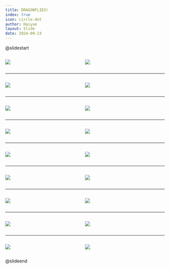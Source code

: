 ```yaml
---
title: DRAGONFLIES!
index: true
icon: circle-dot
author: Haiyue
layout: Slide
date: 2024-09-23
---
```

 
@slidestart

<div style="display:flex">
<div style="flex:1">

![](/reading/english/Level-O/DRAGONFLIES!/001.webp)
</div>
<div style="flex:1">

![](/reading/english/Level-O/DRAGONFLIES!/002.webp)
</div>
</div>

---

<div style="display:flex">
<div style="flex:1">

![](/reading/english/Level-O/DRAGONFLIES!/003.webp)
</div>
<div style="flex:1">

![](/reading/english/Level-O/DRAGONFLIES!/004.webp)
</div>
</div>

---

<div style="display:flex">
<div style="flex:1">

![](/reading/english/Level-O/DRAGONFLIES!/005.webp)
</div>
<div style="flex:1">

![](/reading/english/Level-O/DRAGONFLIES!/006.webp)
</div>
</div>

---

<div style="display:flex">
<div style="flex:1">

![](/reading/english/Level-O/DRAGONFLIES!/007.webp)
</div>
<div style="flex:1">

![](/reading/english/Level-O/DRAGONFLIES!/008.webp)
</div>
</div>

---

<div style="display:flex">
<div style="flex:1">

![](/reading/english/Level-O/DRAGONFLIES!/009.webp)
</div>
<div style="flex:1">

![](/reading/english/Level-O/DRAGONFLIES!/010.webp)
</div>
</div>

---

<div style="display:flex">
<div style="flex:1">

![](/reading/english/Level-O/DRAGONFLIES!/011.webp)
</div>
<div style="flex:1">

![](/reading/english/Level-O/DRAGONFLIES!/012.webp)
</div>
</div>

---

<div style="display:flex">
<div style="flex:1">

![](/reading/english/Level-O/DRAGONFLIES!/013.webp)
</div>
<div style="flex:1">

![](/reading/english/Level-O/DRAGONFLIES!/014.webp)
</div>
</div>

---

<div style="display:flex">
<div style="flex:1">

![](/reading/english/Level-O/DRAGONFLIES!/015.webp)
</div>
<div style="flex:1">

![](/reading/english/Level-O/DRAGONFLIES!/016.webp)
</div>
</div>

---

<div style="display:flex">
<div style="flex:1">

![](/reading/english/Level-O/DRAGONFLIES!/017.webp)
</div>
<div style="flex:1">

![](/reading/english/Level-O/DRAGONFLIES!/018.webp)
</div>
</div>

@slideend